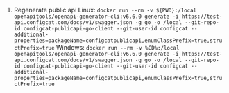 1. Regenerate public api
Linux:
```docker run --rm -v ${PWD}:/local openapitools/openapi-generator-cli:v6.6.0 generate -i https://test-api.configcat.com/docs/v1/swagger.json -g go -o /local --git-repo-id configcat-publicapi-go-client --git-user-id configcat --additional-properties=packageName=configcatpublicapi,enumClassPrefix=true,structPrefix=true```
Windows: 
```docker run --rm -v %CD%:/local openapitools/openapi-generator-cli:v6.6.0 generate -i https://test-api.configcat.com/docs/v1/swagger.json -g go -o /local --git-repo-id configcat-publicapi-go-client --git-user-id configcat --additional-properties=packageName=configcatpublicapi,enumClassPrefix=true,structPrefix=true```
